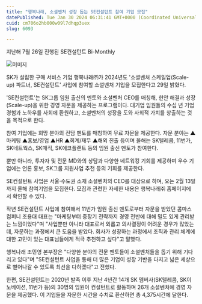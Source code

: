```yaml
---
title: "행복나래, 소셜벤처 성장 돕는 SE컨설턴트 참여 기업 모집"
datePublished: Tue Jan 30 2024 06:31:41 GMT+0000 (Coordinated Universal Time)
cuid: cm706o2hb000w09l7dhqp3uex
slug: 6093

---
```



지난해&nbsp;7월&nbsp;26일 진행된&nbsp;SE컨설턴트&nbsp;Bi-Monthly

![이미지](https://cdn.hashnode.com/res/hashnode/image/upload/v1739260285394/71e19389-6c46-47b4-a668-e3ef88477267.jpeg)

SK가 설립한 구매 서비스 기업 행복나래㈜가 2024년도 '소셜벤처 스케일업(Scale-up) 파트너, SE컨설턴트' 사업에 참여할 소셜벤처 기업을 모집한다고 29일 밝혔다.

'SE컨설턴트'는 SK그룹 임원 출신의 멘토와 소셜벤처 CEO를 매칭해, 현안 해결과 성장(Scale-up)을 위한 경영 자문을 제공하는 프로그램이다. 대기업 임원들의 수십 년 기업 경험과 노하우를 사회에 환원하고, 소셜벤처의 성장을 도와 사회적 가치를 창출하는 것을 목적으로 한다.

참여 기업에는 희망 분야의 전담 멘토를 매칭하여 무료 자문을 제공한다. 자문 분야는 ▲마케팅 ▲홍보/영업 ▲HR ▲회계/재무 ▲해외 진출 등이며 올해는 SK텔레콤, 11번가, SK네트웍스, SK매직, SK에코플랜트 등의 임원 출신 멘토가 참여한다.

뿐만 아니라, 투자자 및 전문 MD와의 상담과 다양한 네트워킹 기회를 제공하며 우수 기업에는 언론 홍보, SK그룹 지원사업 추천 등의 기회를 제공한다.

SE컨설턴트 사업은 서울·수도권 소재 소셜벤처의 CEO를 대상으로 하며, 오는 2월 13일까지 올해 참여기업을 모집한다. 모집과 관련한 자세한 내용은 행복나래㈜ 홈페이지에서 확인할 수 있다.

작년 SE컨설턴트 사업에 참여해서 11번가 임원 출신 멘토로부터 자문을 받았던 콤마스컴퍼니 조용대 대표는 "마케팅부터 중장기 전략까지 경영 전반에 대해 밀도 있게 관리받는 느낌이었다"며 "사업뿐만 아니라 대표로서 외롭고 의사결정이 어려운 경우가 많았는데, 자문하는 과정에서 큰 도움을 받았다. 회사가 성장하는 과정에서 조직과 관리 체계에 대한 고민이 있는 대표님들에게 적극 추천하고 싶다"고 말했다.

행복나래 조민영 본부장은 "다양한 분야의 전문 멘토들이 소셜벤처들을 돕기 위해 기다리고 있다"며 "SE컨설턴트 사업을 통해 더 많은 기업이 성장 기반을 다지고 넓은 세상으로 뻗어나갈 수 있도록 최선을 다하겠다"고 전했다.

한편, SE컨설턴트는 2020년 발족 이후 지난 4년간 14개 SK 멤버사(SK텔레콤, SK이노베이션, 11번가 등)의 30명의 임원이 컨설턴트로 활동하며 26개 소셜벤처에 경영 자문을 제공했다. 이 기업들을 자문한 시간을 수치로 환산하면 총 4,375시간에 달한다.